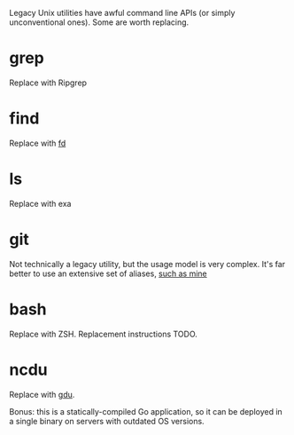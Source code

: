 Legacy Unix utilities have awful command line APIs (or simply unconventional ones). Some are worth replacing.

# grep

Replace with Ripgrep

# find

Replace with [fd](https://github.com/sharkdp/fd)

# ls

Replace with exa

# git

Not technically a legacy utility, but the usage model is very complex. It's far better to use an extensive set of aliases, [such as mine](https://github.com/pandruszkow/gitconfigure)

# bash

Replace with ZSH. Replacement instructions TODO.

# ncdu

Replace with [gdu](https://github.com/dundee/gdu). 

Bonus: this is a statically-compiled Go application, so it can be deployed in a single binary on servers with outdated OS versions.
